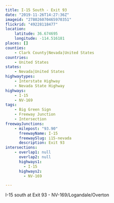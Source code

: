 ```yaml
---
title: I-15 South - Exit 93
date: "2019-11-26T14:27:36Z"
imageid: "278026070465970351"
flickrid: "49228118477"
location:
    latitude: 36.674695
    longitude: -114.516181
places: []
counties:
    - Clark County|Nevada|United States
countries:
    - United States
states:
    - Nevada|United States
highwaytypes:
    - Interstate Highway
    - Nevada State Highway
highways:
    - I-15
    - NV-169
tags:
    - Big Green Sign
    - Freeway Junction
    - Intersection
freewayJunctions:
    - milepost: "93.90"
      freewayName: I-15
      freewaySlug: i15-nevada
      description: Exit 93
intersections:
    - overlap1: null
      overlap2: null
      highways1:
        - I-15
      highways2:
        - NV-169

---
```

I-15 south at Exit 93 - NV-169/Logandale/Overton